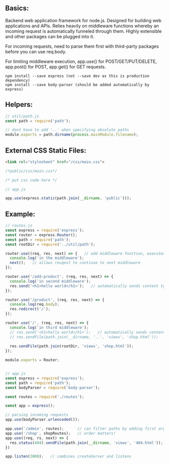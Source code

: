 ## Basics:
Backend web application framework for node.js. Designed for building web applications and APIs. Relies heavily on middleware functions whereby an incoming request is automatically funneled through them. Highly extensible and other packages can be plugged into it.

For incoming requests, need to parse them first with third-party packages before you can use req.body.

For limiting middleware execution, app.use() for POST/GET/PUT/DELETE, app.post() for POST, app.get() for GET requests.

```
npm install --save express (not --save dev as this is production dependency)
npm install --save body-parser (should be added automatically by express)
```

## Helpers:
```javascript
// util/path.js
const path = require('path');

// dont have to add '..' when specifying absolute paths 
module.exports = path.dirname(process.mainModule.filename);
```

## External CSS Static Files:
```html
<link rel="stylesheet" href="/css/main.css">
```

```css
/*public/css/main.css*/

/* put css code here */
```

```javascript
// app.js

app.use(express.static(path.join(__dirname, 'public')));
```

## Example:

```javascript
// routes.js
const express = require('express');
const router = express.Router();
const path = require('path');
const rootDir = require('../util/path');

router.use((req, res, next) => {   // add middleware function, executed for every incoming request
  console.log('in the middleware');
  next();   // allows reuqest to continue to next middleware 
});    

router.use('/add-product', (req, res, next) => { 
  console.log('in second middleware');
  res.send('<h1>hello world</h1>');   // automatically sends content type header
}); 

router.use('/product', (req, res, next) => {
  console.log(req.body);
  res.redirect('/');
}); 

router.use('/', (req, res, next) => { 
  console.log('in third middleware');
  // res.send('<h1>hello world</h1>');   // automatically sends content type header
  // res.sendFile(path.join(__dirname, '..', 'views', 'shop.html'));   // need pass absolute path
  
  res.sendFile(path.join(rootDir, 'views', 'shop.html'));
});    

module.exports = Router;


// app.js
const express = require('express');
const path = require('path');
const bodyParser = require('body-parser');

const routes = require('./routes');

const app = express();

// parsing incoming requests
app.use(bodyParser.urlencoded());

app.use('/admin', routes);      // can filter paths by adding first arg
app.use('/shop', shopRoutes);   // order matters!
app.use((req, rs, next) => {
  res.status(404).sendFile(path.join(__dirname, 'views', '404.html'));
})

app.listen(3000);   // combines createServer and listens
```
